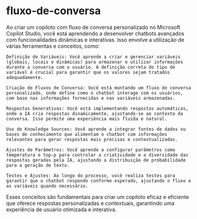 # fluxo-de-conversa
Ao criar um copiloto com fluxo de conversa personalizado no Microsoft Copilot Studio, você está aprendendo a desenvolver chatbots avançados com funcionalidades dinâmicas e interativas. Isso envolve a utilização de várias ferramentas e conceitos, como:

    Definição de Variáveis: Você aprende a criar e gerenciar variáveis (globais, locais e dinâmicas) para armazenar e utilizar informações durante a conversa com o usuário. A definição correta do tipo de variável é crucial para garantir que os valores sejam tratados adequadamente.

    Criação de Fluxos de Conversa: Você está montando um fluxo de conversa personalizado, onde define como o chatbot interage com os usuários, com base nas informações fornecidas e nas variáveis armazenadas.

    Respostas Generativas: Você está implementando respostas automáticas, onde a IA cria respostas dinamicamente, ajustando-se ao contexto da conversa. Isso permite uma experiência mais fluida e natural.

    Uso de Knowledge Sources: Você aprende a integrar fontes de dados ou bases de conhecimento que alimentam o chatbot com informações relevantes para gerar respostas mais precisas e contextualizadas.

    Ajustes de Parâmetros: Você aprende a configurar parâmetros como temperatura e top-p para controlar a criatividade e a diversidade das respostas geradas pela IA, ajustando a distribuição de probabilidade para a geração de texto.

    Testes e Ajustes: Ao longo do processo, você realiza testes para garantir que o chatbot responde conforme esperado, ajustando o fluxo e as variáveis quando necessário.

Esses conceitos são fundamentais para criar um copiloto eficaz e eficiente que oferece respostas personalizadas e contextuais, garantindo uma experiência de usuário otimizada e interativa.
